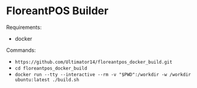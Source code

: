# FloreantPOS Builder

Requirements:

- docker

Commands:

- `https://github.com/Ultimator14/floreantpos_docker_build.git`
- `cd floreantpos_docker_build`
- `docker run --tty --interactive --rm -v "$PWD":/workdir -w /workdir ubuntu:latest ./build.sh`


